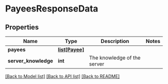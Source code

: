 # PayeesResponseData

## Properties
Name | Type | Description | Notes
------------ | ------------- | ------------- | -------------
**payees** | [**list[Payee]**](Payee.md) |  | 
**server_knowledge** | **int** | The knowledge of the server | 

[[Back to Model list]](../README.md#documentation-for-models) [[Back to API list]](../README.md#documentation-for-api-endpoints) [[Back to README]](../README.md)


